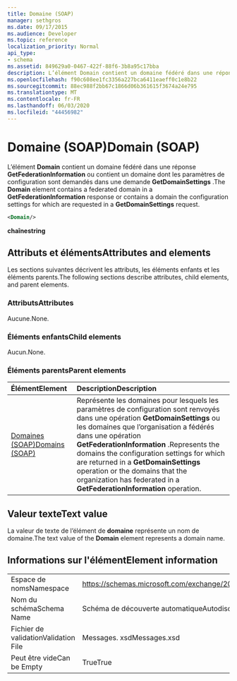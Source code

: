 ```yaml
---
title: Domaine (SOAP)
manager: sethgros
ms.date: 09/17/2015
ms.audience: Developer
ms.topic: reference
localization_priority: Normal
api_type:
- schema
ms.assetid: 849629a0-0467-422f-88f6-3b8a95c17bba
description: L’élément Domain contient un domaine fédéré dans une réponse GetFederationInformation ou contient un domaine dont les paramètres de configuration sont demandés dans une demande GetDomainSettings.
ms.openlocfilehash: f90c608ee1fc3356a227bca6411eaeff0c1e8b22
ms.sourcegitcommit: 88ec988f2bb67c1866d06b361615f3674a24e795
ms.translationtype: MT
ms.contentlocale: fr-FR
ms.lasthandoff: 06/03/2020
ms.locfileid: "44456982"
---
```

# <a name="domain-soap"></a><span data-ttu-id="2f142-103">Domaine (SOAP)</span><span class="sxs-lookup"><span data-stu-id="2f142-103">Domain (SOAP)</span></span>

<span data-ttu-id="2f142-104">L’élément **Domain** contient un domaine fédéré dans une réponse **GetFederationInformation** ou contient un domaine dont les paramètres de configuration sont demandés dans une demande **GetDomainSettings** .</span><span class="sxs-lookup"><span data-stu-id="2f142-104">The **Domain** element contains a federated domain in a **GetFederationInformation** response or contains a domain the configuration settings for which are requested in a **GetDomainSettings** request.</span></span> 
  
```XML
<Domain/> 
```

 <span data-ttu-id="2f142-105">**chaîne**</span><span class="sxs-lookup"><span data-stu-id="2f142-105">**string**</span></span>
## <a name="attributes-and-elements"></a><span data-ttu-id="2f142-106">Attributs et éléments</span><span class="sxs-lookup"><span data-stu-id="2f142-106">Attributes and elements</span></span>

<span data-ttu-id="2f142-107">Les sections suivantes décrivent les attributs, les éléments enfants et les éléments parents.</span><span class="sxs-lookup"><span data-stu-id="2f142-107">The following sections describe attributes, child elements, and parent elements.</span></span>
  
### <a name="attributes"></a><span data-ttu-id="2f142-108">Attributs</span><span class="sxs-lookup"><span data-stu-id="2f142-108">Attributes</span></span>

<span data-ttu-id="2f142-109">Aucune.</span><span class="sxs-lookup"><span data-stu-id="2f142-109">None.</span></span>
  
### <a name="child-elements"></a><span data-ttu-id="2f142-110">Éléments enfants</span><span class="sxs-lookup"><span data-stu-id="2f142-110">Child elements</span></span>

<span data-ttu-id="2f142-111">Aucun.</span><span class="sxs-lookup"><span data-stu-id="2f142-111">None.</span></span>
  
### <a name="parent-elements"></a><span data-ttu-id="2f142-112">Éléments parents</span><span class="sxs-lookup"><span data-stu-id="2f142-112">Parent elements</span></span>

|<span data-ttu-id="2f142-113">**Élément**</span><span class="sxs-lookup"><span data-stu-id="2f142-113">**Element**</span></span>|<span data-ttu-id="2f142-114">**Description**</span><span class="sxs-lookup"><span data-stu-id="2f142-114">**Description**</span></span>|
|:-----|:-----|
|[<span data-ttu-id="2f142-115">Domaines (SOAP)</span><span class="sxs-lookup"><span data-stu-id="2f142-115">Domains (SOAP)</span></span>](domains-soap.md) <br/> |<span data-ttu-id="2f142-116">Représente les domaines pour lesquels les paramètres de configuration sont renvoyés dans une opération **GetDomainSettings** ou les domaines que l’organisation a fédérés dans une opération **GetFederationInformation** .</span><span class="sxs-lookup"><span data-stu-id="2f142-116">Represents the domains the configuration settings for which are returned in a **GetDomainSettings** operation or the domains that the organization has federated in a **GetFederationInformation** operation.</span></span>  <br/> |
   
## <a name="text-value"></a><span data-ttu-id="2f142-117">Valeur texte</span><span class="sxs-lookup"><span data-stu-id="2f142-117">Text value</span></span>

<span data-ttu-id="2f142-118">La valeur de texte de l’élément de **domaine** représente un nom de domaine.</span><span class="sxs-lookup"><span data-stu-id="2f142-118">The text value of the **Domain** element represents a domain name.</span></span> 
  
## <a name="element-information"></a><span data-ttu-id="2f142-119">Informations sur l'élément</span><span class="sxs-lookup"><span data-stu-id="2f142-119">Element information</span></span>

|||
|:-----|:-----|
|<span data-ttu-id="2f142-120">Espace de noms</span><span class="sxs-lookup"><span data-stu-id="2f142-120">Namespace</span></span>  <br/> |https://schemas.microsoft.com/exchange/2010/Autodiscover  <br/> |
|<span data-ttu-id="2f142-121">Nom du schéma</span><span class="sxs-lookup"><span data-stu-id="2f142-121">Schema Name</span></span>  <br/> |<span data-ttu-id="2f142-122">Schéma de découverte automatique</span><span class="sxs-lookup"><span data-stu-id="2f142-122">Autodiscover schema</span></span>  <br/> |
|<span data-ttu-id="2f142-123">Fichier de validation</span><span class="sxs-lookup"><span data-stu-id="2f142-123">Validation File</span></span>  <br/> |<span data-ttu-id="2f142-124">Messages. xsd</span><span class="sxs-lookup"><span data-stu-id="2f142-124">Messages.xsd</span></span>  <br/> |
|<span data-ttu-id="2f142-125">Peut être vide</span><span class="sxs-lookup"><span data-stu-id="2f142-125">Can be Empty</span></span>  <br/> |<span data-ttu-id="2f142-126">True</span><span class="sxs-lookup"><span data-stu-id="2f142-126">True</span></span>  <br/> |
   

